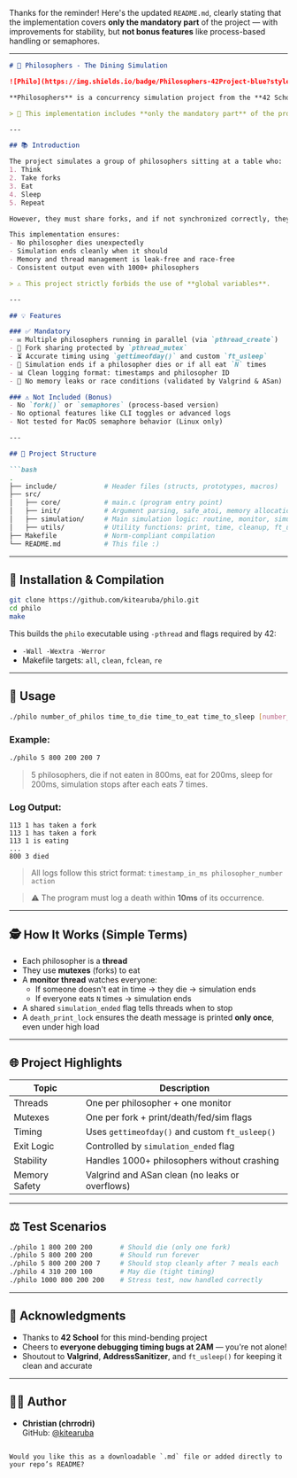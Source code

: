 Thanks for the reminder! Here's the updated `README.md`, clearly stating that the implementation covers **only the mandatory part** of the project — with improvements for stability, but **not bonus features** like process-based handling or semaphores.

---

```markdown
# 🌈 Philosophers - The Dining Simulation

![Philo](https://img.shields.io/badge/Philosophers-42Project-blue?style=flat-square) ![C Programming](https://img.shields.io/badge/Language-C-green?style=flat-square) ![Threads](https://img.shields.io/badge/Concurrency-Pthreads-yellow?style=flat-square) ![42 Network](https://img.shields.io/badge/42Network-Philo-lightblue?style=flat-square)

**Philosophers** is a concurrency simulation project from the **42 School curriculum**. It challenges students to solve the classic "Dining Philosophers Problem" using **threads**, **mutexes**, and precise **timing**, while strictly adhering to the **42 Norm** and **project constraints**.

> 🧩 This implementation includes **only the mandatory part** of the project (multithreaded version with mutexes). Bonus features such as process-based concurrency or semaphores are **not** implemented here.

---

## 📚 Introduction

The project simulates a group of philosophers sitting at a table who:
1. Think  
2. Take forks  
3. Eat  
4. Sleep  
5. Repeat  

However, they must share forks, and if not synchronized correctly, they can **starve**, cause **deadlocks**, or lead to **data races**. Your job is to prevent that.

This implementation ensures:
- No philosopher dies unexpectedly
- Simulation ends cleanly when it should
- Memory and thread management is leak-free and race-free
- Consistent output even with 1000+ philosophers

> ⚠️ This project strictly forbids the use of **global variables**.

---

## 💡 Features

### ✅ Mandatory
- ✉ Multiple philosophers running in parallel (via `pthread_create`)
- 🧒 Fork sharing protected by `pthread_mutex`
- ⏳ Accurate timing using `gettimeofday()` and custom `ft_usleep`
- 📅 Simulation ends if a philosopher dies or if all eat `N` times
- 📊 Clean logging format: timestamps and philosopher ID
- 💪 No memory leaks or race conditions (validated by Valgrind & ASan)

### ⚠️ Not Included (Bonus)
- No `fork()` or `semaphores` (process-based version)
- No optional features like CLI toggles or advanced logs
- Not tested for MacOS semaphore behavior (Linux only)

---

## 📁 Project Structure

```bash
.
├── include/            # Header files (structs, prototypes, macros)
├── src/
│   ├── core/           # main.c (program entry point)
│   ├── init/           # Argument parsing, safe_atoi, memory allocation
│   ├── simulation/     # Main simulation logic: routine, monitor, simulation_end
│   ├── utils/          # Utility functions: print, time, cleanup, ft_usleep
├── Makefile            # Norm-compliant compilation
└── README.md           # This file :)
```

---

## 🔧 Installation & Compilation

```bash
git clone https://github.com/kitearuba/philo.git
cd philo
make
```

This builds the `philo` executable using `-pthread` and flags required by 42:
- `-Wall -Wextra -Werror`
- Makefile targets: `all`, `clean`, `fclean`, `re`

---

## 🚀 Usage

```bash
./philo number_of_philos time_to_die time_to_eat time_to_sleep [number_of_times_each_philo_must_eat]
```

### Example:
```bash
./philo 5 800 200 200 7
```
> 5 philosophers, die if not eaten in 800ms, eat for 200ms, sleep for 200ms, simulation stops after each eats 7 times.

### Log Output:
```
113 1 has taken a fork
113 1 has taken a fork
113 1 is eating
...
800 3 died
```
> All logs follow this strict format: `timestamp_in_ms philosopher_number action`

> ⚠️ The program must log a death within **10ms** of its occurrence.

---

## 🕵️ How It Works (Simple Terms)

- Each philosopher is a **thread**
- They use **mutexes** (forks) to eat
- A **monitor thread** watches everyone:
  - If someone doesn't eat in time → they die → simulation ends
  - If everyone eats `N` times → simulation ends
- A shared `simulation_ended` flag tells threads when to stop
- A `death_print_lock` ensures the death message is printed **only once**, even under high load

---

## 🌐 Project Highlights

| Topic              | Description                                       |
|-------------------|---------------------------------------------------|
| Threads           | One per philosopher + one monitor                 |
| Mutexes           | One per fork + print/death/fed/sim flags          |
| Timing            | Uses `gettimeofday()` and custom `ft_usleep()`    |
| Exit Logic        | Controlled by `simulation_ended` flag             |
| Stability         | Handles 1000+ philosophers without crashing       |
| Memory Safety     | Valgrind and ASan clean (no leaks or overflows)   |

---

## ⚖️ Test Scenarios

```bash
./philo 1 800 200 200       # Should die (only one fork)
./philo 5 800 200 200       # Should run forever
./philo 5 800 200 200 7     # Should stop cleanly after 7 meals each
./philo 4 310 200 100       # May die (tight timing)
./philo 1000 800 200 200    # Stress test, now handled correctly
```

---

## 🙌 Acknowledgments

- Thanks to **42 School** for this mind-bending project
- Cheers to **everyone debugging timing bugs at 2AM** — you're not alone!
- Shoutout to **Valgrind**, **AddressSanitizer**, and `ft_usleep()` for keeping it clean and accurate

---

## 👨‍💻 Author

- **Christian (chrrodri)**  
  GitHub: [@kitearuba](https://github.com/kitearuba)
```

Would you like this as a downloadable `.md` file or added directly to your repo’s README?
